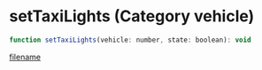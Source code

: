 # setTaxiLights (Category vehicle)

```js
function setTaxiLights(vehicle: number, state: boolean): void
```

[filename](setTaxiLights_m.md ':include')